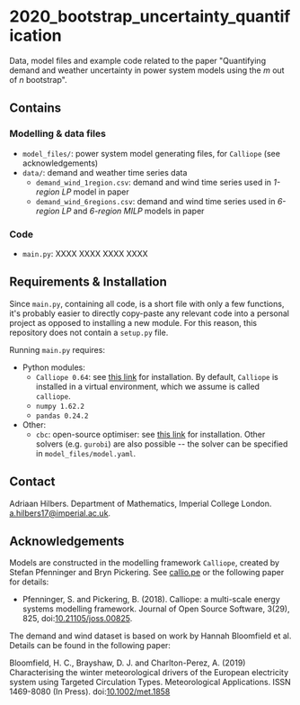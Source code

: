 # 2020_bootstrap_uncertainty_quantification
Data, model files and example code related to the paper "Quantifying demand and weather uncertainty in power system models using the *m* out of *n* bootstrap".




## Contains

### Modelling & data files

- `model_files/`: power system model generating files, for `Calliope` (see acknowledgements)
- `data/`: demand and weather time series data
  - `demand_wind_1region.csv`: demand and wind time series used in *1-region LP* model in paper
  - `demand_wind_6regions.csv`: demand and wind time series used in *6-region LP* and *6-region MILP* models in paper


### Code

- `main.py`: XXXX XXXX XXXX XXXX




## Requirements & Installation

Since `main.py`, containing all code, is a short file with only a few functions, it's probably easier to directly copy-paste any relevant code into a personal project as opposed to installing a new module. For this reason, this repository does not contain a `setup.py` file.

Running `main.py` requires:
- Python modules:
  - `Calliope 0.64`:  see [this link](https://calliope.readthedocs.io/en/stable/user/installation.html) for installation. By default, `Calliope` is installed in a virtual environment, which we assume is called `calliope`.
  - `numpy 1.62.2`
  - `pandas 0.24.2`
- Other:
  - `cbc`: open-source optimiser: see [this link](https://projects.coin-or.org/Cbc) for installation. Other solvers (e.g. `gurobi`) are also possible -- the solver can be specified in `model_files/model.yaml`.





## Contact

Adriaan Hilbers. Department of Mathematics, Imperial College London. [a.hilbers17@imperial.ac.uk](mailto:a.hilbers17@imperial.ac.uk).




## Acknowledgements

Models are constructed in the modelling framework `Calliope`, created by Stefan Pfenninger and Bryn Pickering. See [callio.pe](https://callio.pe) or the following paper for details:

- Pfenninger, S. and Pickering, B. (2018). Calliope: a multi-scale energy systems modelling framework. Journal of Open Source Software, 3(29), 825, doi:[10.21105/joss.00825](https://doi.org/10.21105/joss.00825).

The demand and wind dataset is based on work by Hannah Bloomfield et al. Details can be found in the following paper:

Bloomfield, H. C., Brayshaw, D. J. and Charlton-Perez, A. (2019) Characterising the winter meteorological drivers of the European electricity system using Targeted Circulation Types. Meteorological Applications. ISSN 1469-8080 (In Press). doi:[10.1002/met.1858](https://doi.org/10.1002/met.1858)

